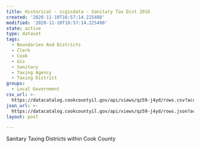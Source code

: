 ```yaml
---
title: Historical - ccgisdata - Sanitary Tax Dist 2016
created: '2020-11-10T16:57:14.225488'
modified: '2020-11-10T16:57:14.225498'
state: active
type: dataset
tags:
  - Boundaries And Districts
  - Clerk
  - Cook
  - Gis
  - Sanitary
  - Taxing Agency
  - Taxing District
groups:
  - Local Government
csv_url: >-
  https://datacatalog.cookcountyil.gov/api/views/qz59-j4yd/rows.csv?accessType=DOWNLOAD
json_url: >-
  https://datacatalog.cookcountyil.gov/api/views/qz59-j4yd/rows.json?accessType=DOWNLOAD
layout: post

---
```

Sanitary Taxing Districts within Cook County

